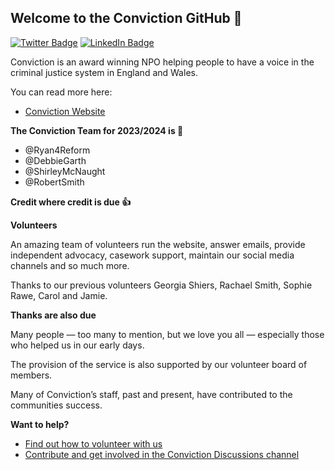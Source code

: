 ## Welcome to the Conviction GitHub :wave:

[![Twitter Badge](https://img.shields.io/badge/Twitter-Profile-informational?style=flat&logo=twitter&logoColor=white&color=1CA2F1)](https://twitter.com/convtweets)
[![LinkedIn Badge](https://img.shields.io/badge/LinkedIn-Profile-informational?style=flat&logo=linkedin&logoColor=white&color=0D76A8)](https://www.linkedin.com/company/convictioncares/)

Conviction is an award winning NPO helping people to have a voice in the criminal justice system in England and Wales.

You can read more here:

- [Conviction Website](https://www.conviction.org.uk)

**The Conviction Team for 2023/2024 is 👥**

- @Ryan4Reform 
- @DebbieGarth
- @ShirleyMcNaught
- @RobertSmith

**Credit where credit is due 👍**

**Volunteers**  

An amazing team of volunteers run the website, answer emails, provide independent advocacy, casework support, maintain our social media channels and so much more. 

Thanks to our previous volunteers Georgia Shiers, Rachael Smith, Sophie Rawe, Carol and Jamie.

**Thanks are also due**  

Many people — too many to mention, but we love you all — especially those who helped us in our early days.

The provision of the service is also supported by our volunteer board of members.

Many of Conviction’s staff, past and present, have contributed to the communities success.

**Want to help?**  

- [Find out how to volunteer with us](https://reachvolunteering.org.uk/org/conviction-1)
- [Contribute and get involved in the Conviction Discussions channel](https://github.com/convictioncares/.github/discussions/new/choose/) 
